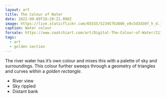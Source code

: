 ```yaml
---
layout: art
title: The Colour of Water
date: 2022-09-09T18:29:21.090Z
image: https://live.staticflickr.com/65535/52345763806_e9c5d3d30f_h_d.jpg
caption: Water colour
forsale: https://www.saatchiart.com/art/Digital-The-Colour-of-Water/2113733/9911227/view
tags:
  - art
  - golden section
---
```

The river water has it’s own colour and mixes this with a palette of sky and surroundings. This colour further sweeps through a geometry of triangles and curves within a _golden rectangle_. 

* River view
* Sky rippled
* Distant bank
